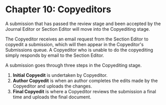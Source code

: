 # Chapter 10: Copyeditors

A submission that has passed the review stage and been accepted by the Journal Editor or Section Editor will move into the Copyediting stage.

The Copyeditor receives an email request from the Section Editor to copyedit a submission, which will then appear in the Copyeditor's Submissions queue. A Copyeditor who is unable to do the copyediting simply responds by email to the Section Editor.

A submission goes through three steps in the Copyediting stage.

1. **Initial Copyedit** is undertaken by Copyeditor.
2. **Author Copyedit** is when an author completes the edits made by the Copyeditor and uploads the changes.
3. **Final Copyedit** is where a Copyeditor reviews the submission a final time and uploads the final document.
